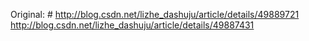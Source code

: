
Original: # http://blog.csdn.net/lizhe_dashuju/article/details/49889721
http://blog.csdn.net/lizhe_dashuju/article/details/49887431